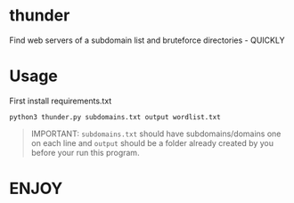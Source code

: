 # thunder
Find web servers of a subdomain list and bruteforce directories - QUICKLY


# Usage
First install requirements.txt
```
python3 thunder.py subdomains.txt output wordlist.txt
```
> IMPORTANT: `subdomains.txt` should have subdomains/domains one on each line and `output` should be a folder already created by you before your run this program.

# ENJOY
